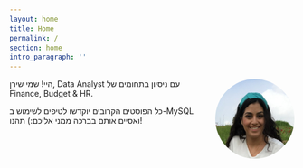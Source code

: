 ```yaml
---
layout: home
title: Home
permalink: /
section: home
intro_paragraph: ''
---
```

<div>
<img src="/assets/img/uploads/shiran.jpg" style="width: 140px; float: right;
    margin-left: 20px; border-radius: 50%">
<p>
היי! שמי שירן, Data Analyst עם ניסיון בתחומים של Finance, Budget & HR.

כל הפוסטים הקרובים יוקדשו לטיפים לשימוש ב-MySQL ואסיים אותם בברכה ממני אליכם:)
תהנו!	
</p>

</div>



